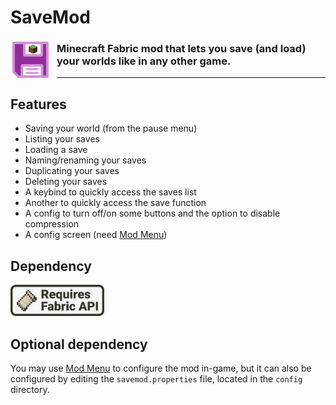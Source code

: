 # SaveMod

<img width="64" style="margin-right: 10px" align="left" src="readme_assets/icon.png" alt="SaveMod icon">

### Minecraft Fabric mod that lets you save (and load) your worlds like in any other game.

---

## Features

- Saving your world (from the pause menu)
- Listing your saves
- Loading a save
- Naming/renaming your saves
- Duplicating your saves
- Deleting your saves
- A keybind to quickly access the saves list
- Another to quickly access the save function
- A config to turn off/on some buttons and the option to disable compression
- A config screen (need [Mod Menu](https://modrinth.com/mod/modmenu/versions?g=1.20.1))

## Dependency

<a href="https://modrinth.com/mod/fabric-api/versions?g=1.20.1">
<img width="150" src="readme_assets/req_fabric_api.png" alt="Requires Fabric API">
</a>

## Optional dependency

You may use [Mod Menu](https://modrinth.com/mod/modmenu/versions?g=1.20.1) to configure the mod in-game, but it can also be configured by editing the `savemod.properties` file, located in the `config` directory.
